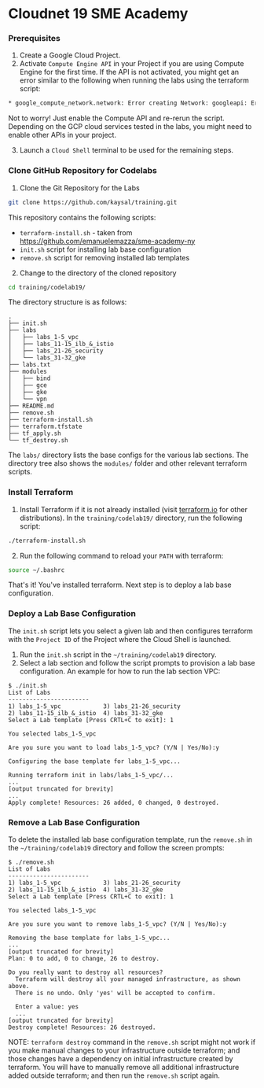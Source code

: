 # Cloudnet 19 SME Academy
### Prerequisites
1. Create a Google Cloud Project.
2. Activate `Compute Engine API` in your Project if you are using Compute Engine for the first time.
If the API is not activated, you might get an error similar to the following when running the labs using the terraform script:
```sh
* google_compute_network.network: Error creating Network: googleapi: Error 403: Access Not Configured. Compute Engine API has not been used in project [PROJECT_ID] before or it is disabled...
```
Not to worry! Just enable the Compute API and re-rerun the script.
Depending on the GCP cloud services tested in the labs, you might need to enable other APIs in your project.

3. Launch a `Cloud Shell` terminal to be used for the remaining steps.
### Clone GitHub Repository for Codelabs
1. Clone the Git Repository for the Labs
```sh
git clone https://github.com/kaysal/training.git
```
This repository contains the following scripts:
- `terraform-install.sh` - taken from https://github.com/emanuelemazza/sme-academy-ny
- `init.sh` script for installing lab base configuration
- `remove.sh` script for removing installed lab templates

2. Change to the directory of the cloned repository
```sh
cd training/codelab19/
```
The directory structure is as follows:
```
.
├── init.sh
├── labs
│   ├── labs_1-5_vpc
│   ├── labs_11-15_ilb_&_istio
│   ├── labs_21-26_security
│   └── labs_31-32_gke
├── labs.txt
├── modules
│   ├── bind
│   ├── gce
│   ├── gke
│   └── vpn
├── README.md
├── remove.sh
├── terraform-install.sh
├── terraform.tfstate
├── tf_apply.sh
└── tf_destroy.sh

```
The `labs/` directory lists the base configs for the various lab sections. The directory tree also shows the `modules/` folder and other relevant terraform scripts.

### Install Terraform
1. Install Terraform if it is not already installed (visit [terraform.io](https://terraform.io) for other distributions).
In the `training/codelab19/` directory, run the following script:

```sh
./terraform-install.sh
```
2. Run the following command to reload your `PATH` with terraform:
```sh
source ~/.bashrc
```
That's it! You've installed terraform.
Next step is to deploy a lab base configuration.
### Deploy a Lab Base Configuration
The `init.sh` script lets you select a given lab and then configures terraform with the `Project ID` of the Project where the Cloud Shell is launched.
1. Run the `init.sh` script in the `~/training/codelab19` directory.
2. Select a lab section and follow the script prompts to provision a lab base configuration.
An example for how to run the lab section VPC:
```
$ ./init.sh
List of Labs
-----------------------
1) labs_1-5_vpc            3) labs_21-26_security
2) labs_11-15_ilb_&_istio  4) labs_31-32_gke
Select a Lab template [Press CRTL+C to exit]: 1

You selected labs_1-5_vpc

Are you sure you want to load labs_1-5_vpc? (Y/N | Yes/No):y

Configuring the base template for labs_1-5_vpc...

Running terraform init in labs/labs_1-5_vpc/...
...
[output truncated for brevity]
...
Apply complete! Resources: 26 added, 0 changed, 0 destroyed.
```

### Remove a Lab Base Configuration
To delete the installed lab base configuration template, run the `remove.sh` in the `~/training/codelab19` directory and follow the screen prompts:
```
$ ./remove.sh
List of Labs
-----------------------
1) labs_1-5_vpc            3) labs_21-26_security
2) labs_11-15_ilb_&_istio  4) labs_31-32_gke
Select a Lab template [Press CRTL+C to exit]: 1

You selected labs_1-5_vpc

Are you sure you want to remove labs_1-5_vpc? (Y/N | Yes/No):y

Removing the base template for labs_1-5_vpc...
...
[output truncated for brevity]
Plan: 0 to add, 0 to change, 26 to destroy.

Do you really want to destroy all resources?
  Terraform will destroy all your managed infrastructure, as shown above.
  There is no undo. Only 'yes' will be accepted to confirm.

  Enter a value: yes
  ...
[output truncated for brevity]
Destroy complete! Resources: 26 destroyed.
```
NOTE:
`terraform destroy` command in the `remove.sh` script might not work if you make manual changes to your infrastructure outside terraform; and those changes have a dependency on initial infrastructure created by terraform. You will have to manually remove all additional infrastructure added outside terraform; and then run the `remove.sh` script again.
